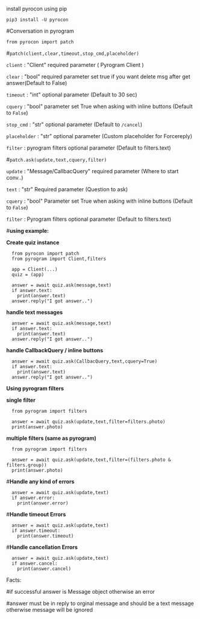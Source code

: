 install pyrocon using pip

```pip3 install -U pyrocon```

#Conversation in pyrogram 

```from pyrocon import patch```

#```patch(client,clear,timeout,stop_cmd,placeholder)```

```client``` : "Client" required parameter ( Pyrogram Client )

```clear``` : "bool" required parameter set true if you want delete msg after get answer(Default to False)

```timeout``` : "int" optional parameter (Default to 30 sec)

```cquery``` : "bool" parameter set True when asking with inline buttons (Default to ```False```)

```stop_cmd``` : "str" optional parameter (Default to ```/cancel```)

```placeholder``` : "str" optional parameter (Custom placeholder for Forcereply)

```filter``` : pyrogram filters optional parameter (Default to filters.text)


#```patch.ask(update,text,cquery,filter)```

```update``` : "Message/CallbacQuery" required parameter (Where to start conv..)

```text``` : "str" Required parameter (Question to ask)

```cquery``` : "bool" Parameter set True when asking with inline buttons (Default to ```False```)

```filter``` : Pyrogram filters optional parameter (Default to filters.text)





#**using example:**

**Create quiz instance**
```
  from pyrocon import patch
  from pyrogram import Client,filters
  
  app = Client(...)
  quiz = (app)
  
  answer = await quiz.ask(message,text)
  if answer.text:
    print(answer.text)
  answer.reply("I got answer..")
```


**handle text messages**

```
  answer = await quiz.ask(message,text)
  if answer.text:
    print(answer.text)
  answer.reply("I got answer..")
  ```

**handle CallbackQuery / inline buttons**

```
  answer = await quiz.ask(CallbacQuery,text,cquery=True)
  if answer.text:
    print(answer.text)
  answer.reply("I got answer..")
  ```

**Using pyrogram filters**

 __single filter__ 

```
  from pyrogram import filters

  answer = await quiz.ask(update,text,filter=filters.photo)
  print(answer.photo)

  ```
 __multiple filters (same as pyrogram)__

```
  from pyrogram import filters

  answer = await quiz.ask(update,text,filter=(filters.photo & filters.group))
  print(answer.photo)

  ```


#**Handle any kind of errors**

```
  answer = await quiz.ask(update,text)
  if answer.error:
    print(answer.error)
  ```

#**Handle timeout Errors**

```
  answer = await quiz.ask(update,text)
  if answer.timeout:
    print(answer.timeout)
  ```

#**Handle cancellation Errors**

```
  answer = await quiz.ask(update,text)
  if answer.cancel:
    print(answer.cancel)
  ```

Facts:

#if successful answer is Message object otherwise an error

#answer must be in reply to orginal message and should be a text message otherwise message will be ignored 



